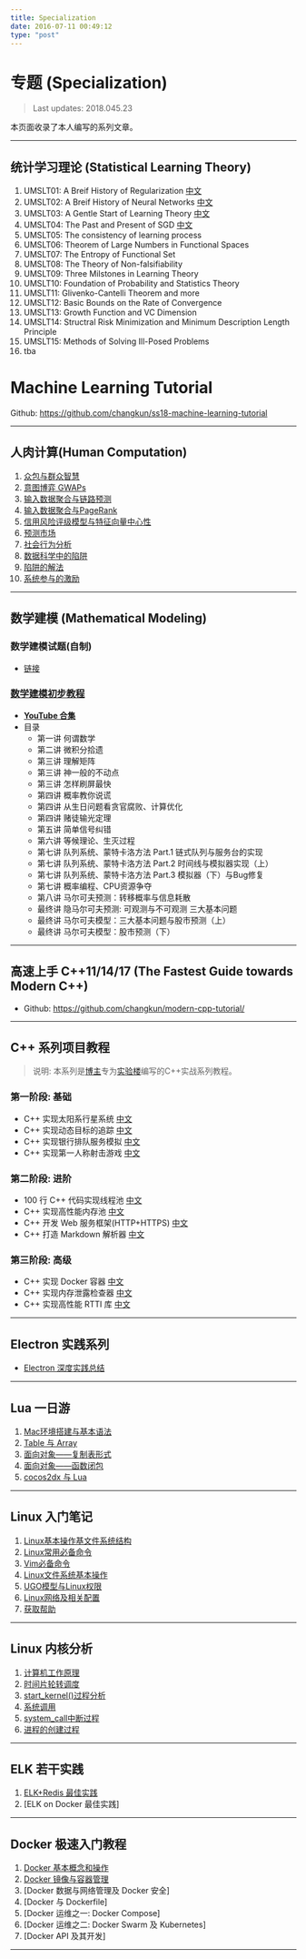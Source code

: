 ```yaml
---
title: Specialization
date: 2016-07-11 00:49:12
type: "post"
---
```


# 专题 (Specialization)

> Last updates: 2018.045.23

本页面收录了本人编写的系列文章。

---

## 统计学习理论 (Statistical Learning Theory)

1. UMSLT01: A Breif History of Regularization [中文](https://127.0.0.1/blog/archives/2018/02/245/)
2. UMSLT02: A Breif History of Neural Networks [中文](https://127.0.0.1/blog/archives/2018/02/246/)
3. UMSLT03: A Gentle Start of Learning Theory [中文](https://127.0.0.1/blog/archives/2018/03/247/)
4. UMSLT04: The Past and Present of SGD [中文](https://127.0.0.1/blog/archives/2018/03/248/)
5. UMSLT05: The consistency of learning process
6. UMSLT06: Theorem of Large Numbers in Functional Spaces
7. UMSLT07: The Entropy of Functional Set
8. UMSLT08: The Theory of Non-falsifiability
9. UMSLT09: Three Milstones in Learning Theory
10. UMSLT10: Foundation of Probability and Statistics Theory
11. UMSLT11: Glivenko-Cantelli Theorem and more
12. UMSLT12: Basic Bounds on the Rate of Convergence
13. UMSLT13: Growth Function and VC Dimension
14. UMSLT14: Structral Risk Minimization and Minimum Description Length Principle
15. UMSLT15: Methods of Solving Ill-Posed Problems
16. tba

# Machine Learning Tutorial

Github: https://github.com/changkun/ss18-machine-learning-tutorial

---

## 人肉计算(Human Computation)

1. [众包与群众智慧](https://127.0.0.1/blog/archives/2017/05/223/)
2. [意图博弈 GWAPs](https://127.0.0.1/blog/archives/2017/05/224/)
3. [输入数据聚合与链路预测](https://127.0.0.1/blog/archives/2017/05/225/)
4. [输入数据聚合与PageRank](https://127.0.0.1/blog/archives/2017/06/227/)
5. [信用风险评级模型与特征向量中心性](https://127.0.0.1/blog/archives/2017/06/230/)
6. [预测市场](https://127.0.0.1/blog/archives/2017/06/231/)
7. [社会行为分析](https://127.0.0.1/blog/archives/2017/06/233/)
8. [数据科学中的陷阱](https://127.0.0.1/blog/archives/2017/07/234/)
9. [陷阱的解法](https://127.0.0.1/blog/archives/2017/07/236/)
10. [系统参与的激励](https://127.0.0.1/blog/archives/2017/07/237/)

---

## 数学建模 (Mathematical Modeling)

### **数学建模试题(自制)**

- [链接](https://127.0.0.1/blog/archives/2013/10/123/)

### [数学建模初步教程](https://127.0.0.1/blog/math-modeling)

- [**YouTube 合集**](https://www.youtube.com/watch?v=EUfXE3vP9_A&list=PLwUqqMt5en7c7iZIseCVAS5BX6RPkS-qR)
- 目录
  - 第一讲 何谓数学
  - 第二讲 微积分拾遗
  - 第三讲 理解矩阵
  - 第三讲 神一般的不动点
  - 第三讲 怎样刷屏最快
  - 第四讲 概率教你说谎
  - 第四讲 从生日问题看贪官腐败、计算优化
  - 第四讲 赌徒输光定理
  - 第五讲 简单信号纠错
  - 第六讲 等候理论、生灭过程
  - 第七讲 队列系统、蒙特卡洛方法 Part.1 链式队列与服务台的实现
  - 第七讲 队列系统、蒙特卡洛方法 Part.2 时间线与模拟器实现（上）
  - 第七讲 队列系统、蒙特卡洛方法 Part.3 模拟器（下）与Bug修复
  - 第七讲 概率编程、CPU资源争夺
  - 第八讲 马尔可夫预测：转移概率与信息耗散
  - 最终讲 隐马尔可夫预测: 可观测与不可观测 三大基本问题
  - 最终讲 马尔可夫模型：三大基本问题与股市预测（上）
  - 最终讲 马尔可夫模型：股市预测（下）

---

## 高速上手 C++11/14/17 (The Fastest Guide towards Modern C++)

- Github: https://github.com/changkun/modern-cpp-tutorial/

---

## **C++ 系列项目教程**

> 说明: 本系列是[博主](https://www.shiyanlou.com/user/29879)专为[实验楼](https://www.shiyanlou.com)编写的C++实战系列教程。

### 第一阶段: 基础

- C++ 实现太阳系行星系统 [中文](https://www.shiyanlou.com/teacher/courses/558)
- C++ 实现动态目标的追踪 [中文](https://www.shiyanlou.com/teacher/courses/560)
- C++ 实现银行排队服务模拟 [中文](https://www.shiyanlou.com/teacher/courses/557)
- C++ 实现第一人称射击游戏 [中文](https://www.shiyanlou.com/teacher/courses/559)

### 第二阶段: 进阶

- 100 行 C++ 代码实现线程池 [中文](https://www.shiyanlou.com/teacher/courses/565)
- C++ 实现高性能内存池 [中文](https://www.shiyanlou.com/teacher/courses/566)
- C++ 开发 Web 服务框架(HTTP+HTTPS) [中文](https://www.shiyanlou.com/courses/568)
- C++ 打造 Markdown 解析器 [中文](https://www.shiyanlou.com/courses/569)

### 第三阶段: 高级

- C++ 实现 Docker 容器 [中文](https://www.shiyanlou.com/courses/608)
- C++ 实现内存泄露检查器 [中文](https://www.shiyanlou.com/courses/657)
- C++ 实现高性能 RTTI 库 [中文](https://www.shiyanlou.com/courses/658)

---

## Electron 实践系列

- [Electron 深度实践总结](https://127.0.0.1/blog/archives/2017/03/105/)

---

## Lua 一日游

1. [Mac环境搭建与基本语法](https://127.0.0.1/blog/archives/2014/03/42/)
2. [Table 与 Array](https://127.0.0.1/blog/archives/2014/03/43/)
3. [面向对象——复制表形式](https://127.0.0.1/blog/archives/2014/03/44/)
4. [面向对象——函数闭包](https://127.0.0.1/blog/archives/2014/03/45/)
5. [cocos2dx 与 Lua](https://127.0.0.1/blog/archives/2014/03/46/)

---

## Linux 入门笔记

1. [Linux基本操作基文件系统结构](https://127.0.0.1/blog/archives/2013/11/31/)
2. [Linux常用必备命令](https://127.0.0.1/blog/archives/2013/11/32/)
3. [Vim必备命令](https://127.0.0.1/blog/archives/2013/11/33/)
4. [Linux文件系统基本操作](https://127.0.0.1/blog/archives/2013/12/34/)
5. [UGO模型与Linux权限](https://127.0.0.1/blog/archives/2013/12/35/)
6. [Linux网络及相关配置](https://127.0.0.1/blog/archives/2013/12/36/)
7. [获取帮助](https://127.0.0.1/blog/archives/2013/12/37/)

---

## Linux 内核分析

1. [计算机工作原理](https://127.0.0.1/blog/archives/2015/03/173/)
2. [时间片轮转调度](https://127.0.0.1/blog/archives/2015/03/174/)
3. [start_kernel()过程分析](https://127.0.0.1/blog/archives/2015/03/176/)
4. [系统调用](https://127.0.0.1/blog/archives/2015/03/179/)
5. [system_call中断过程](https://127.0.0.1/blog/archives/2015/04/181/)
6. [进程的创建过程](https://127.0.0.1/blog/archives/2015/04/183/)

---

## ELK 若干实践

1. [ELK+Redis 最佳实践](https://127.0.0.1/blog/archives/2016/07/204/)
2. [ELK on Docker 最佳实践]

---

## Docker 极速入门教程

1. [Docker 基本概念和操作](https://127.0.0.1/blog/archives/2016/08/206/)
2. [Docker 镜像与容器管理](https://127.0.0.1/blog/archives/2016/08/207/)
3. [Docker 数据与网络管理及 Docker 安全]
4. [Docker 与 Dockerfile]
5. [Docker 运维之一: Docker Compose]
6. [Docker 运维之二: Docker Swarm 及 Kubernetes]
7. [Docker API 及其开发]

---
